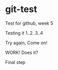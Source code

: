 # git-test
Test for github, week 5

Testing it
1..2..3..4

Try again, Come on!

WORK!
Does it?


Final step
